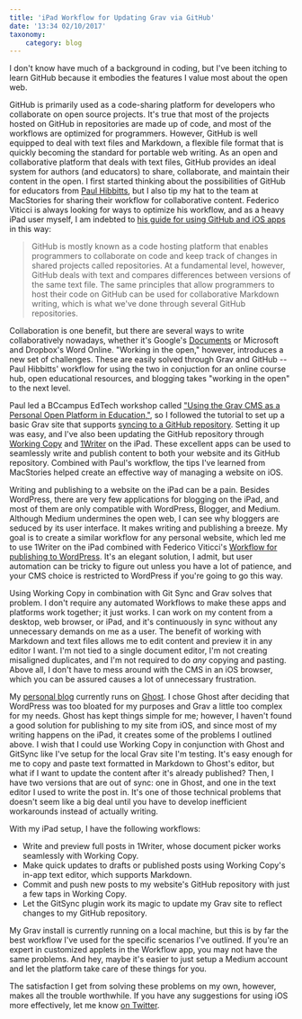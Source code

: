 ```yaml
---
title: 'iPad Workflow for Updating Grav via GitHub'
date: '13:34 02/10/2017'
taxonomy:
    category: blog
---
```


I don't know have much of a background in coding, but I've been itching to learn GitHub because it embodies the features I value most about the open web.

GitHub is primarily used as a code-sharing platform for developers who collaborate on open source projects. It's true that most of the projects hosted on GitHub in repositories are made up of code, and most of the workflows are optimized for programmers. However, GitHub is well equipped to deal with text files and Markdown, a flexible file format that is quickly becoming the standard for portable web writing. As an open and collaborative platform that deals with text files, GitHub provides an ideal system for authors (and educators) to share, collaborate, and maintain their content in the open. I first started thinking about the possibilities of GitHub for educators from [Paul Hibbitts](http://hibbittsdesign.org/), but I also tip my hat to the team at MacStories for sharing their workflow for collaborative content. Federico Viticci is always looking for ways to optimize his workflow, and as a heavy iPad user myself, I am indebted to [his guide for using GitHub and iOS apps](https://www.macstories.net/stories/one-year-of-ipad-pro/7/#github-and-markdown-editing) in this way:

> GitHub is mostly known as a code hosting platform that enables programmers to collaborate on code and keep track of changes in shared projects called repositories. At a fundamental level, however, GitHub deals with text and compares differences between versions of the same text file. The same principles that allow programmers to host their code on GitHub can be used for collaborative Markdown writing, which is what we've done through several GitHub repositories.

Collaboration is one benefit, but there are several ways to write collaboratively nowadays, whether it's Google's [Documents](http://docs.google.com/) or Microsoft and Dropbox's Word Online. "Working in the open," however, introduces a new set of challenges. These are easily solved through Grav and GitHub -- Paul Hibbitts' workflow for using the two in conjuction for an online course hub, open educational resources, and blogging takes "working in the open" to the next level.

Paul led a BCcampus EdTech workshop called ["Using the Grav CMS as a Personal Open Platform in Education,"](https://edtech.bccampus.ca/2017/01/05/grav-cms-edtech-demo/), so I followed the tutorial to set up a basic Grav site that supports [syncing to a GitHub repository](https://github.com/trent-gill/grav-skeleton-oer-content-space-site). Setting it up was easy, and I've also been updating the GitHub repository through [Working Copy](https://workingcopyapp.com/) and [1Writer](http://1writerapp.com/) on the iPad. These excellent apps can be used to seamlessly write and publish content to both your website and its GitHub repository. Combined with Paul's workflow, the tips I've learned from MacStories helped create an effective way of managing a website on iOS. 

Writing and publishing to a website on the iPad can be a pain. Besides WordPress, there are very few applications for blogging on the iPad, and most of them are only compatible with WordPress, Blogger, and Medium. Although Medium undermines the open web, I can see why bloggers are seduced by its user interface. It makes writing and publishing a breeze. My goal is to create a similar workflow for any personal website, which led me to use 1Writer on the iPad combined with Federico Viticci's [Workflow for publishing to WordPress](https://www.macstories.net/ios/publishing-articles-to-wordpress-with-workflow-on-ios/). It's an elegant solution, I admit, but user automation can be tricky to figure out unless you have a lot of patience, and your CMS choice is restricted to WordPress if you're going to go this way. 

Using Working Copy in combination with Git Sync and Grav solves that problem. I don't require any automated Workflows to make these apps and platforms work together; it just works. I can work on my content from a desktop, web browser, or iPad, and it's continuously in sync without any unnecessary demands on me as a user. The benefit of working with Markdown and text files allows me to edit content and preview it in any editor I want. I'm not tied to a single document editor, I'm not creating misaligned duplicates, and I'm not required to do *any* copying and pasting. Above all, I don't have to mess around with the CMS in an iOS browser, which you can be assured causes a lot of unnecessary frustration. 

My [personal blog](http://blog.trentgill.ca/) currently runs on [Ghost](http://ghost.org). I chose Ghost after deciding that WordPress was too bloated for my purposes and Grav a little too complex for my needs. Ghost has kept things simple for me; however, I haven't found a good solution for publishing to my site from iOS, and since most of my writing happens on the iPad, it creates some of the problems I outlined above. I wish that I could use Working Copy in conjunction with Ghost and GitSync like I've setup for the local Grav site I'm testing. It's easy enough for me to copy and paste text formatted in Markdown to Ghost's editor, but what if I want to update the content after it's already published? Then, I have two versions that are out of sync: one in Ghost, and one in the text editor I used to write the post in. It's one of those technical problems that doesn't seem like a big deal until you have to develop inefficient workarounds instead of actually writing. 

With my iPad setup, I have the following workflows:

* Write and preview full posts in 1Writer, whose document picker works seamlessly with Working Copy. 
* Make quick updates to drafts or published posts using Working Copy's in-app text editor, which supports Markdown. 
* Commit and push new posts to my website's GitHub repository with just a few taps in Working Copy. 
* Let the GitSync plugin work its magic to update my Grav site to reflect changes to my GitHub repository. 

My Grav install is currently running on a local machine, but this is by far the best workflow I've used for the specific scenarios I've outlined. If you're an expert in customized applets in the Workflow app, you may not have the same problems. And hey, maybe it's easier to just setup a Medium account and let the platform take care of these things for you. 

The satisfaction I get from solving these problems on my own, however, makes all the trouble worthwhile. If you have any suggestions for using iOS more effectively, let me know [on Twitter](http://Twitter.com/trent_g). 
